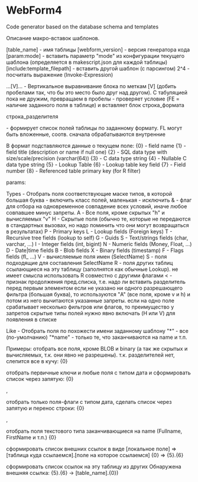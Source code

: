 WebForm4
========

Code generator based on the database schema and templates

Описание макро-вставок шаблонов.

[table_name] - имя таблицы
[webform_version] - версия генератора кода
[param:mode] - вставить параметр "mode" из конфигурации текущего шаблона (определяется в makescript.json для каждой таблицы)
[include:template_filepath] - вставить другой шаблон (с парсингом)
<CALC>2^4</CALC> - посчитать выражение (Invoke-Expression)

<AL>...[V]...</AL> - Вертикальное выравнивание блока по меткам [V] (добить пробелами так, что бы это место было друг над другом). С табуляцией пока не дружим, превращаем в пробелы
<IF FE=FieldName></IF> - проверяет условие (FE = наличие заданного поля в таблице) и вставляет блок 
<FL params>строка_формата<DL params>строка_разделителя</DL></FL> - формирует список полей таблицы по заданному формату. FL могут быть вложенные, соотв. сначала обрабатываются внутренние

В формат подставляются данные о текущем поле:
{0} - field name
{1} - field title (description or name if null one)
{2} - SQL data type with size/scale/precision (varchar(64))
{3} - C data type string
{4} - Nullable C data type string
{5} - Lookup Table
{6} - Lookup table key field
{7} - Field number
{8} - Referenced table primary key (for R filter)

params:

Types 		- Отобрать поля соответствующие маске типов, в которой большая буква - включить класс полей, маленькая - исключить
		& - флаг для отбора на одновременное совпадение всех условий, иначе любое совпавшее минус запреты. 
		A - Все поля, кроме скрытых "h" и вычисляемых "v"
		H - Cкрытые поля (обычно те, которые не передаются в стандартных вызовах, но надо поминить что они могут возвращаться в результатах)
		P - Primary keys
		L - Lookup fields (Foreign keys)
		T - Recursive tree fields (lookup to self)
		G - Guids
		S - Text/strings fields (char, varchar, ...)
		I - Integer fields (int, bigint)
		N - Numeric fields (Money, Float, ...)
		D - Date|time fields
		B - Blob fields
		X - Binary fields (timestamp)
		F - Flags fields (fl_ ...)
		V - вычисляемые поля имен (SelectName)
		S - поля подходящие для составления SelectName
		R - поля других таблиц ссылающиеся на эту таблицу (заполнятся как обычные Lookup). не имеет смысла использовать R совместно с другими флагами
		< - признак продолжения пред.списка, т.е. надо ли вставить разделитель перед первым элементом
	если не указано ни одного разрешающего фильтра (большая буква), то используются "A" (все поля, кроме v и h) и потом из него вычитаются указанные запреты. 
	если на одно поле срабатывает несколько фильтров или флагов, то преимущество у запретов
	скрытые типы полей нужно явно включать (H или V) для появления в списке

Like 		- Отобрать поля по похожести имени заданному шаблону
				"*" - все (по-умолчанию)
				"*name" - только те, что заканчиваются на name и т.п.


Примеры:
отобрать все поля, кроме BLOB и binary (а так же скрытых и вычисляемых, т.к. они явно не разрешены). т.к. разделителей нет, слепится все в кучу:
<FL Types="bx">{0}</FL>

отобрать первичные ключи и любые поля с типом дата и сформировать список через запятую:
<FL Types="PD">{0}<DL>, </DL></FL>

отобрать только поля-флаги с типом дата, сделать список через запятую и перенос строки:
<FL Types="&FD">{0}<DL>, 
</DL></FL> 

отобрать поля текстового типа заканчивающиеся на name (Fullname, FirstName и т.п.)
<FL Like="*name" Types="S">{0} </FL>

сформировать список внешних ссылок в виде [локальное поле] => [таблица куда ссылаемся].[поле на которое ссылаемся]
<FL Types="L">{0} => {5}.{6}</FL>

сформировать список ссылок на эту таблицу из других
<FL Types="R">
	Обнаружена внешняя ссылка: {5}.{6} -> [table_name].{0})
</FL> 

